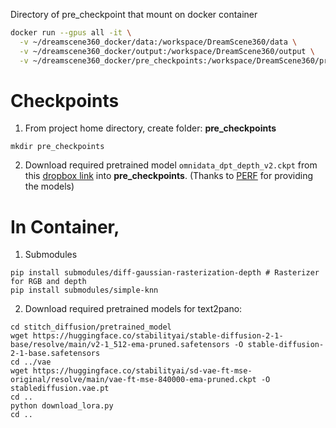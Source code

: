 Directory of pre_checkpoint that mount on docker container

```bash
docker run --gpus all -it \
  -v ~/dreamscene360_docker/data:/workspace/DreamScene360/data \
  -v ~/dreamscene360_docker/output:/workspace/DreamScene360/output \
  -v ~/dreamscene360_docker/pre_checkpoints:/workspace/DreamScene360/pre_checkpoints \
```


# Checkpoints
1. From project home directory, create folder: **pre_checkpoints**
```
mkdir pre_checkpoints
```

2. Download required pretrained model `omnidata_dpt_depth_v2.ckpt` from this [dropbox link](https://www.dropbox.com/scl/fo/348s01x0trt0yxb934cwe/h?rlkey=a96g2incso7g53evzamzo0j0y&dl=0) into **pre_checkpoints**. (Thanks to [PERF](https://github.com/perf-project/PeRF/tree/master/pre_checkpoints) for providing the models)


# In Container,
1. Submodules

```shell
pip install submodules/diff-gaussian-rasterization-depth # Rasterizer for RGB and depth
pip install submodules/simple-knn
```

2. Download required pretrained models for text2pano:
```
cd stitch_diffusion/pretrained_model
wget https://huggingface.co/stabilityai/stable-diffusion-2-1-base/resolve/main/v2-1_512-ema-pruned.safetensors -O stable-diffusion-2-1-base.safetensors
cd ../vae
wget https://huggingface.co/stabilityai/sd-vae-ft-mse-original/resolve/main/vae-ft-mse-840000-ema-pruned.ckpt -O stablediffusion.vae.pt
cd ..
python download_lora.py
cd ..
```
